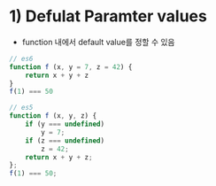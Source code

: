 # 1\) Defulat Paramter values

* function 내에서 default value를 정할 수 있음

```javascript
// es6
function f (x, y = 7, z = 42) {
    return x + y + z
}
f(1) === 50

// es5
function f (x, y, z) {
    if (y === undefined)
        y = 7;
    if (z === undefined)
        z = 42;
    return x + y + z;
};
f(1) === 50;
```

